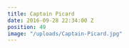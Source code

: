 ```yaml
---
title: Captain Picard
date: 2016-09-28 22:34:00 Z
position: 49
image: "/uploads/Captain-Picard.jpg"
---
```


